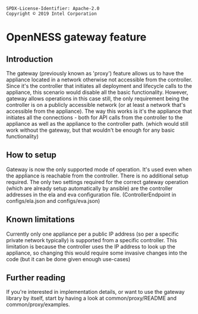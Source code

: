 ```text
SPDX-License-Identifier: Apache-2.0    
Copyright © 2019 Intel Corporation
```

OpenNESS gateway feature
========================

Introduction
------------
The gateway (previously known as 'proxy') feature allows us to have the
appliance located in a network otherwise not accessible from the controller. 
Since it's the controller that initiates all deployment and lifecycle calls to
the appliance, this scenario would disable all the basic functionality.
However, gateway allows operations in this case still, the only
requirement being the controller is on a publicly accessible network
(or at least a network that's accessible from the appliance).
The way this works is it's the appliance that initiates all the connections -
both for API calls from the controller to the appliance as well as the
appliance to the controller path. (which would still work without the gateway,
but that wouldn't be enough for any basic functionality)

How to setup
------------
Gateway is now the only supported mode of operation. It's used even when the
appliance is reachable from the controller. There is no additional setup
required. The only two settings required for the correct gateway operation
(which are already setup automatically by ansible) are the controller
addresses in the ela and eva configuration file.
(ControllerEndpoint in configs/ela.json and configs/eva.json)

Known limitations
-----------------
Currently only one appliance per a public IP address (so per a specific
private network typically) is supported from a specific controller.
This limitation is because the controller uses the IP address to look up the
appliance, so changing this would require some invasive changes into the code
(but it can be done given enough use-cases)

Further reading
---------------
If you're interested in implementation details, or want to use the gateway
library by itself, start by having a look at common/proxy/README and
common/proxy/examples.

